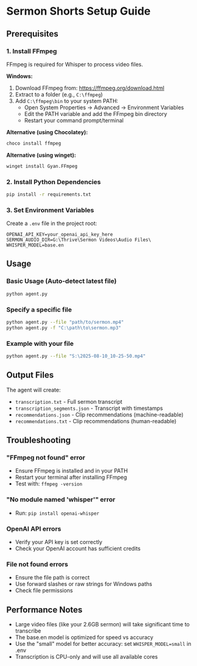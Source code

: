 # Sermon Shorts Setup Guide

## Prerequisites

### 1. Install FFmpeg
FFmpeg is required for Whisper to process video files.

**Windows:**
1. Download FFmpeg from: https://ffmpeg.org/download.html
2. Extract to a folder (e.g., `C:\ffmpeg`)
3. Add `C:\ffmpeg\bin` to your system PATH:
   - Open System Properties → Advanced → Environment Variables
   - Edit the PATH variable and add the FFmpeg bin directory
   - Restart your command prompt/terminal

**Alternative (using Chocolatey):**
```bash
choco install ffmpeg
```

**Alternative (using winget):**
```bash
winget install Gyan.FFmpeg
```

### 2. Install Python Dependencies
```bash
pip install -r requirements.txt
```

### 3. Set Environment Variables
Create a `.env` file in the project root:
```
OPENAI_API_KEY=your_openai_api_key_here
SERMON_AUDIO_DIR=G:\Thrive\Sermon Videos\Audio Files\
WHISPER_MODEL=base.en
```

## Usage

### Basic Usage (Auto-detect latest file)
```bash
python agent.py
```

### Specify a specific file
```bash
python agent.py --file "path/to/sermon.mp4"
python agent.py -f "C:\path\to\sermon.mp3"
```

### Example with your file
```bash
python agent.py --file "S:\2025-08-10_10-25-50.mp4"
```

## Output Files
The agent will create:
- `transcription.txt` - Full sermon transcript
- `transcription_segments.json` - Transcript with timestamps
- `recommendations.json` - Clip recommendations (machine-readable)
- `recommendations.txt` - Clip recommendations (human-readable)

## Troubleshooting

### "FFmpeg not found" error
- Ensure FFmpeg is installed and in your PATH
- Restart your terminal after installing FFmpeg
- Test with: `ffmpeg -version`

### "No module named 'whisper'" error
- Run: `pip install openai-whisper`

### OpenAI API errors
- Verify your API key is set correctly
- Check your OpenAI account has sufficient credits

### File not found errors
- Ensure the file path is correct
- Use forward slashes or raw strings for Windows paths
- Check file permissions

## Performance Notes
- Large video files (like your 2.6GB sermon) will take significant time to transcribe
- The base.en model is optimized for speed vs accuracy
- Use the "small" model for better accuracy: set `WHISPER_MODEL=small` in .env
- Transcription is CPU-only and will use all available cores
